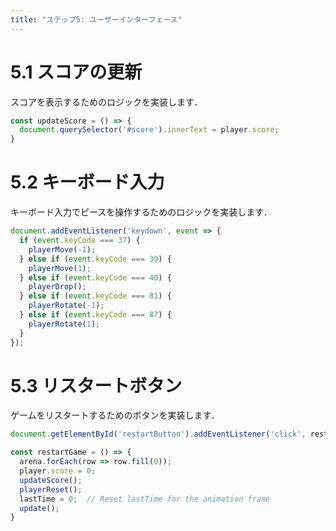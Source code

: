 ```yaml
---
title: "ステップ5: ユーザーインターフェース"
---
```


# 5.1 スコアの更新

スコアを表示するためのロジックを実装します．

```js
const updateScore = () => {
  document.querySelector('#score').innerText = player.score;
}
```

# 5.2 キーボード入力

キーボード入力でピースを操作するためのロジックを実装します．

```js
document.addEventListener('keydown', event => {
  if (event.keyCode === 37) {
    playerMove(-1);
  } else if (event.keyCode === 39) {
    playerMove(1);
  } else if (event.keyCode === 40) {
    playerDrop();
  } else if (event.keyCode === 81) {
    playerRotate(-1);
  } else if (event.keyCode === 87) {
    playerRotate(1);
  }
});
```

# 5.3 リスタートボタン

ゲームをリスタートするためのボタンを実装します．

```js
document.getElementById('restartButton').addEventListener('click', restartGame);

const restartGame = () => {
  arena.forEach(row => row.fill(0));
  player.score = 0;
  updateScore();
  playerReset();
  lastTime = 0;  // Reset lastTime for the animation frame
  update();
}
```

